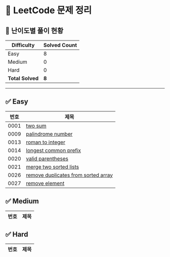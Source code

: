 # 📌 LeetCode 문제 정리

## 🎯 난이도별 풀이 현황

| Difficulty | Solved Count |
|--------|------------|
| Easy | 8 |
| Medium | 0 |
| Hard | 0 |
| **Total Solved** | **8** |

---

## ✅ Easy
| 번호 | 제목 |
|------|------|
| 0001 | [two sum](./Easy/0001-two-sum) |
| 0009 | [palindrome number](./Easy/0009-palindrome-number) |
| 0013 | [roman to integer](./Easy/0013-roman-to-integer) |
| 0014 | [longest common prefix](./Easy/0014-longest-common-prefix) |
| 0020 | [valid parentheses](./Easy/0020-valid-parentheses) |
| 0021 | [merge two sorted lists](./Easy/0021-merge-two-sorted-lists) |
| 0026 | [remove duplicates from sorted array](./Easy/0026-remove-duplicates-from-sorted-array) |
| 0027 | [remove element](./Easy/0027-remove-element) |

## ✅ Medium
| 번호 | 제목 |
|------|------|

## ✅ Hard
| 번호 | 제목 |
|------|------|

